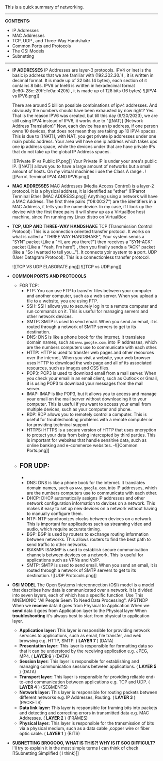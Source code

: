 This is a quick summary of networking.

---
**CONTENTS:**
- IP Addresses
- MAC Addresses
- TCP, UDP , and Three-Way Handshake
- Common Ports and Protocols
- The OSI Models
- Subnetting
---
-  **IP ADDRESSES**
	IP Addresses are layer-3 protocols.
	IPV4 or Inet is the basic ip address that we are familiar with (192.302.30.1) , it is written in decimal format. It is made up of 32 bits (4 bytes), each section of it contains 8 bits.
	IPV6 or Inet6 is written in hexadecimal format (fe80::28c::29ff::fe0a::4205) , it is made up of 128 bits (16 bytes)
	 ![[IPV4 vs IPV6.png]]
	
	There are around 5 billion possible combinations of ipv4 addresses. And obviously the numbers should have been exhausted by now right?
	Yes. That is the reason IPV6 was created, but till this day (9/20/2023), we are still using IPV4 instead of IPV6, it works due to "[[NAT]] (Network Address Translation)"
	Now, each device has an ip address, if one person owns 10 devices, that does not mean they are taking up 10 IPV4 spaces.
	This is due to [[NAT]], with NAT, you get private ip addresses under one main public address. Your area will have one ip address which takes ups one ip address space, while the devices under that are have private IPs that do not take up the global IP Address spaces.
	
	![[Private IP vs Public IP.png]]
	Your Private IP is under your area's public IP.
	[[NAT]] allows you to have a large amount of networks but a small amount of hosts.
	On my virtual machines i use the Class A range .
	![[Parrot Terminal IPV4 AND IPV6.png]]

- **MAC ADDRESSES**
	 MAC Addresses (Media Access Control) is a layer-2 protocol.
	 It is a physical address, it is identified as "ether"
	 ![[Parrot Terminal Ether (MAC ADDRESS.png]]
	 Anything using a network will have a MAC Address.
	 The first three pairs ("08:00:27") are the identifiers in a MAC Address, it tells you the name device.
	 In my case, if I look up the device with the first three pairs it will show up as a VirtualBox host machine, since I'm running my Linux distro on VirtualBox

- **TCP, UDP AND THREE-WAY HANDSHAKE**
	TCP (Transmission Control Protocol):
		This is a connection oriented transfer protocol. It works on what is called a "THREE WAY HANDSHAKE", Your system sends a "SYN" packet (Like a "Hi, are you there?") then receives a "SYN-ACK" packet (Like a "Yeah, I'm here") , then you finally sends a "ACK" packet (like a "So i wanted to tell you..."). It connects yoir system to **a** port.
	UDP (User Datagram Protocol):
		This is a connectionless transfer protocol.
		
	![[TCP VS UDP ELABORATE.png]]
	![[TCP vs UDP.png]]

- **COMMON PORTS AND PROTOCOLS**
	- FOR TCP:
		- FTP: You can use FTP to transfer files between your computer and another computer, such as a web server. When you upload a file to a website, you are using FTP.
		- SSH: SSH allows you to securely log in to a remote computer and run commands on it. This is useful for managing servers and other network devices.
		- SMTP: SMTP is used to send email. When you send an email, it is routed through a network of SMTP servers to get to its destination.
		- DNS: DNS is like a phone book for the internet. It translates domain names, such as `www.google.com`, into IP addresses, which are the numbers computers use to communicate with each other.
		- HTTP: HTTP is used to transfer web pages and other resources over the internet. When you visit a website, your web browser uses HTTP to download the web page and all of its associated resources, such as images and CSS files.
		- POP3: POP3 is used to download email from a mail server. When you check your email in an email client, such as Outlook or Gmail, it is using POP3 to download your messages from the mail server.
		- IMAP: IMAP is like POP3, but it allows you to access and manage your email on the mail server without downloading it to your computer. This is useful if you want to access your email from multiple devices, such as your computer and phone.
		- RDP: RDP allows you to remotely control a computer. This is useful for troubleshooting problems with a remote computer or for providing technical support.
		- HTTPS: HTTPS is a secure version of HTTP that uses encryption to protect your data from being intercepted by third parties. This is important for websites that handle sensitive data, such as online banking and e-commerce websites.
		-![[Common Ports.png]]
	- FOR UDP:
		- 
		- 
		- DNS: DNS is like a phone book for the internet. It translates domain names, such as `www.google.com`, into IP addresses, which are the numbers computers use to communicate with each other.
		- DHCP: DHCP automatically assigns IP addresses and other network configuration information to devices on a network. This makes it easy to set up new devices on a network without having to manually configure them.
		- NTP: NTP synchronizes clocks between devices on a network. This is important for applications such as streaming video and audio, which require accurate timing.
		- BGP: BGP is used by routers to exchange routing information between networks. This allows routers to find the best path to send traffic to other networks.
		- ISAKMP: ISAKMP is used to establish secure communication channels between devices on a network. This is useful for applications such as VPNs and VoIP.
		- SMTP: SMTP is used to send email. When you send an email, it is routed through a network of SMTP servers to get to its destination.
		![[UDP Protocols.png]]

- **OSI MODEL**
	The Open Systems Interconnection (OSI) model is a model that describes how data is communicated over a network. It is divided into seven layers, each of which has a specific function.
	Use This MNEMONIC "All People Seem To Need Data Processing". APSTNDP
	When we **receive** data it goes from Physical to Application
	When we **send** data it goes from Application layer to the Physical layer
	When **troubleshooting** it's always best to start from physical to application layer.
	
	- **Application layer:** This layer is responsible for providing network services to applications, such as email, file transfer, and web browsing e.g. HTTP, SMTP. ( **LAYER 7** ) (DATA)
	- **Presentation layer:** This layer is responsible for formatting data so that it can be understood by the receiving application e.g. JPEG, MP4. ( **LAYER 6** ) (DATA)
	- **Session layer:** This layer is responsible for establishing and managing communication sessions between applications. ( **LAYER 5** ) (DATA)
	- **Transport layer:** This layer is responsible for providing reliable end-to-end communication between applications e.g. TCP and UDP. ( **LAYER 4** ) (SEGMENTS)
	- **Network layer:** This layer is responsible for routing packets between different networks e.g. IP Addresses, Routing. ( **LAYER 3** ) (PACKETS)
	- **Data link layer:** This layer is responsible for framing bits into packets and detecting and correcting errors in transmitted data e.g. MAC Addresses. ( **LAYER 2** ) (FRAMES)
	- **Physical layer:** This layer is responsible for the transmission of bits via a  physical medium, such as a data cable ,copper wire or fiber optic cable. ( **LAYER 1** ) (BITS)

- **SUBNETTING**
	**BROOOOO, WHAT IS THIS?!
	WHY IS IT SOO DIFFICULT?**
	I'll try to explain it in the most simple terms I can think of
	check [[Subnetting Simplified ( I think)]]
